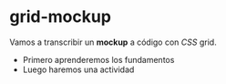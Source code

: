 # grid-mockup
Vamos a transcribir un **mockup** a código con *CSS* grid.
* Primero aprenderemos los fundamentos
* Luego haremos una actividad